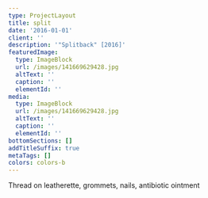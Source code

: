 ```yaml
---
type: ProjectLayout
title: split
date: '2016-01-01'
client: ''
description: '"Splitback" [2016]'
featuredImage:
  type: ImageBlock
  url: /images/141669629428.jpg
  altText: ''
  caption: ''
  elementId: ''
media:
  type: ImageBlock
  url: /images/141669629428.jpg
  altText: ''
  caption: ''
  elementId: ''
bottomSections: []
addTitleSuffix: true
metaTags: []
colors: colors-b
---
```

Thread on leatherette, grommets, nails, antibiotic ointment
